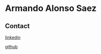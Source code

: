 # Armando Alonso Saez 

## Contact

[linkedin](https://www.linkedin.com/in/armando-alonso-b173b748/)

[github](https://github.com/ArmanKardon)